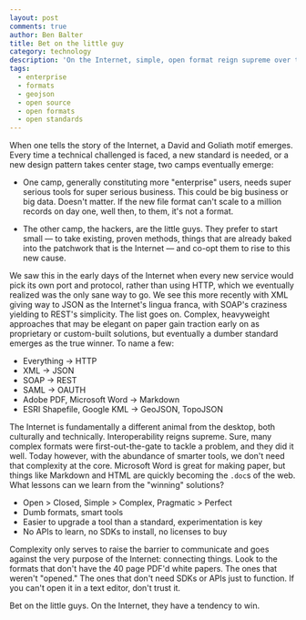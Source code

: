 ```yaml
---
layout: post
comments: true
author: Ben Balter
title: Bet on the little guy
category: technology
description: 'On the Internet, simple, open format reign supreme over their heavyweight, proprietary counterparts'
tags:
  - enterprise
  - formats
  - geojson
  - open source
  - open formats
  - open standards
---
```


When one tells the story of the Internet, a David and Goliath motif emerges. Every time a technical challenged is faced, a new standard is needed, or a new design pattern takes center stage, two camps eventually emerge:

* One camp, generally constituting more "enterprise" users, needs super serious tools for super serious business. This could be big business or big data. Doesn't matter. If the new file format can't scale to a million records on day one, well then, to them, it's not a format.

* The other camp, the hackers, are the little guys. They prefer to start small — to take existing, proven methods, things that are already baked into the patchwork that is the Internet — and co-opt them to rise to this new cause.

We saw this in the early days of the Internet when every new service would pick its own port and protocol, rather than using HTTP, which we eventually realized was the only sane way to go. We see this more recently with XML giving way to JSON as the Internet's lingua franca, with SOAP's craziness yielding to REST's simplicity. The list goes on. Complex, heavyweight approaches that may be elegant on paper gain traction early on as proprietary or custom-built solutions, but eventually a dumber standard emerges as the true winner. To name a few:

<!-- more -->

* Everything → HTTP
* XML → JSON
* SOAP → REST
* SAML → OAUTH
* Adobe PDF, Microsoft Word → Markdown
* ESRI Shapefile, Google KML → GeoJSON, TopoJSON

The Internet is fundamentally a different animal from the desktop, both culturally and technically. Interoperability reigns supreme. Sure, many complex formats were first-out-the-gate to tackle a problem, and they did it well. Today however, with the abundance of smarter tools, we don't need that complexity at the core. Microsoft Word is great for making paper, but things like Markdown and HTML are quickly becoming the `.doc`s of the web. What lessons can we learn from the "winning" solutions?

* Open > Closed, Simple > Complex, Pragmatic > Perfect
* Dumb formats, smart tools
* Easier to upgrade a tool than a standard, experimentation is key
* No APIs to learn, no SDKs to install, no licenses to buy

Complexity only serves to raise the barrier to communicate and goes against the very purpose of the Internet: connecting things. Look to the formats that don't have the 40 page PDF'd white papers. The ones that weren't "opened." The ones that don't need SDKs or APIs just to function. If you can't open it in a text editor, don't trust it. 

Bet on the little guys. On the Internet, they have a tendency to win.
